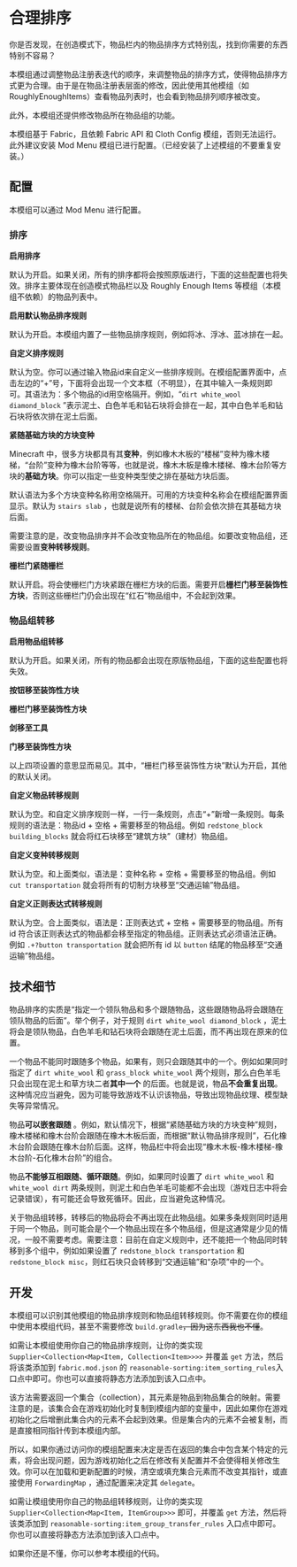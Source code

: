 # 合理排序

你是否发现，在创造模式下，物品栏内的物品排序方式特别乱，找到你需要的东西特别不容易？

本模组通过调整物品注册表迭代的顺序，来调整物品的排序方式，使得物品排序方式更为合理。由于是在物品注册表层面的修改，因此使用其他模组（如 RoughlyEnoughItems）查看物品列表时，也会看到物品排列顺序被改变。

此外，本模组还提供修改物品所在物品组的功能。

本模组基于 Fabric，且依赖 Fabric API 和 Cloth Config 模组，否则无法运行。此外建议安装 Mod Menu 模组已进行配置。（已经安装了上述模组的不要重复安装。）

## 配置

本模组可以通过 Mod Menu 进行配置。

### 排序

**启用排序**

默认为开启。如果关闭，所有的排序都将会按照原版进行，下面的这些配置也将失效。排序主要体现在创造模式物品栏以及 Roughly Enough Items 等模组（本模组不依赖）的物品列表中。

**启用默认物品排序规则**

默认为开启。本模组内置了一些物品排序规则，例如将冰、浮冰、蓝冰排在一起。

**自定义排序规则**

默认为空。你可以通过输入物品id来自定义一些排序规则。在模组配置界面中，点击左边的“+”号，下面将会出现一个文本框（不明显），在其中输入一条规则即可。其语法为：多个物品的id用空格隔开。例如，“`dirt white_wool diamond_block`
”表示泥土、白色羊毛和钻石块将会排在一起，其中白色羊毛和钻石块将依次排在泥土后面。

**紧随基础方块的方块变种**

Minecraft 中，很多方块都具有其**变种**，例如橡木木板的“楼梯”变种为橡木楼梯，“台阶”变种为橡木台阶等等，也就是说，橡木木板是橡木楼梯、橡木台阶等方块的**基础方块**。你可以指定一些变种类型使之排在基础方块后面。

默认语法为多个方块变种名称用空格隔开。可用的方块变种名称会在模组配置界面显示。默认为 `stairs slab` ，也就是说所有的楼梯、台阶会依次排在其基础方块后面。

需要注意的是，改变物品排序并不会改变物品所在的物品组。如要改变物品组，还需要设置**变种转移规则**。

**栅栏门紧随栅栏**

默认开启。将会使栅栏门方块紧跟在栅栏方块的后面。需要开启**栅栏门移至装饰性方块**，否则这些栅栏门仍会出现在“红石”物品组中，不会起到效果。

### 物品组转移

**启用物品组转移**

默认为开启。如果关闭，所有的物品都会出现在原版物品组，下面的这些配置也将失效。

**按钮移至装饰性方块**

**栅栏门移至装饰性方块**

**剑移至工具**

**门移至装饰性方块**

以上四项设置的意思显而易见。其中，“栅栏门移至装饰性方块”默认为开启，其他的默认关闭。

**自定义物品转移规则**

默认为空。和自定义排序规则一样，一行一条规则，点击“+”新增一条规则。每条规则的语法是：物品id + 空格 + 需要移至的物品组。例如 `redstone_block building_blocks`
就会将红石块移至“建筑方块”（建材）物品组。

**自定义变种转移规则**

默认为空。和上面类似，语法是：变种名称 + 空格 + 需要移至的物品组。例如 `cut transportation` 就会将所有的切制方块移至“交通运输”物品组。

**自定义正则表达式转移规则**

默认为空。合上面类似，语法是：正则表达式 + 空格 + 需要移至的物品组。所有 id 符合该正则表达式的物品都会移至指定的物品组。正则表达式必须语法正确。例如 `.+?button transportation` 就会把所有 id
以 `button` 结尾的物品移至“交通运输”物品组。

## 技术细节

物品排序的实质是“指定一个领队物品和多个跟随物品，这些跟随物品将会跟随在领队物品的后面”。举个例子，对于规则 `dirt white_wool diamond_block`
，泥土将会是领队物品，白色羊毛和钻石块将会跟随在泥土后面，而不再出现在原来的位置。

一个物品不能同时跟随多个物品，如果有，则只会跟随其中的一个。例如如果同时指定了 `dirt white_wool` 和 `grass_block white_wool` 两个规则，那么白色羊毛只会出现在泥土和草方块二者**其中一个**
的后面。也就是说，物品**不会重复出现**。这种情况应当避免，因为可能导致游戏不认识该物品，导致出现物品纹理、模型缺失等异常情况。

物品**可以嵌套跟随**
。例如，默认情况下，根据“紧随基础方块的方块变种”规则，橡木楼梯和橡木台阶会跟随在橡木木板后面，而根据“默认物品排序规则”，石化橡木台阶会跟随在橡木台阶后面。这样，物品栏中将会出现“橡木木板-橡木楼梯-橡木台阶-石化橡木台阶”的组合。

物品**不能够互相跟随、循环跟随**。例如，如果同时设置了 `dirt white_wool` 和 `white_wool dirt`
两条规则，则泥土和白色羊毛可能都不会出现（游戏日志中将会记录错误），有可能还会导致死循环。因此，应当避免这种情况。

关于物品组转移，转移后的物品将会不再出现在此物品组。如果多条规则同时适用于同一个物品，则可能会是个一个物品出现在多个物品组，但是这通常是少见的情况，一般不需要考虑。需要注意：目前在自定义规则中，还不能把一个物品同时转移到多个组中，例如如果设置了 `redstone_block transportation`
和 `redstone_block misc`，则红石块只会转移到“交通运输”和“杂项”中的一个。

## 开发

本模组可以识别其他模组的物品排序规则和物品组转移规则。你不需要在你的模组中使用本模组代码，甚至不需要修改 `build.gradle`~~，因为这东西我也不懂~~。

如需让本模组使用你自己的物品排序规则，让你的类实现 `Supplier<Collection<Map<Item, Collection<Item>>>>` 并覆盖 `get` 方法，然后将该类添加到 `fabric.mod.json`
的 `reasonable-sorting:item_sorting_rules`入口点中即可。你也可以直接将静态方法添加到该入口点中。

该方法需要返回一个集合（collection），其元素是物品到物品集合的映射。需要注意的是，该集合会在游戏初始化时复制到模组内部的变量中，因此如果你在游戏初始化之后增删此集合内的元素不会起到效果。但是集合内的元素不会被复制，而是直接相同指针传到本模组内部。

所以，如果你通过访问你的模组配置来决定是否在返回的集合中包含某个特定的元素，将会出现问题，因为游戏初始化之后在修改有关配置并不会使得相关修改生效。你可以在加载和更新配置的时候，清空或填充集合元素而不改变其指针，或直接使用 `ForwardingMap`
，通过配置来决定其 `delegate`。

如需让模组使用你自己的物品组转移规则，让你的类实现 `Supplier<Collection<Map<Item, ItemGroup>>>` 即可，并覆盖 `get`
方法，然后将该类添加到 `reasonable-sorting:item_group_transfer_rules` 入口点中即可。你也可以直接将静态方法添加到该入口点中。

如果你还是不懂，你可以参考本模组的代码。